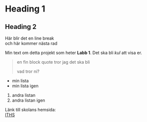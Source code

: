 # Heading 1

## Heading 2

Här blir det en line break  
och här kommer nästa rad

Min text om detta projekt som heter **Labb 1**. Det ska bli *kul* att visa er.

> en fin block quote tror jag det ska bli
>
> vad tror ni?

- min lista
- min lista igen

1. andra listan
2. andra listan igen

Länk till skolans hemsida:  
[ITHS](https://iths.se)






